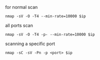 for normal scan
```
nmap -sV -O -T4 --min-rate=10000 $ip
```

all ports scan
```
nmap -sV -O -T4 -p- --min-rate=10000 $ip
```

scanning a specific port
```
nmap -sC -sV -Pn -p <port> $ip
```

